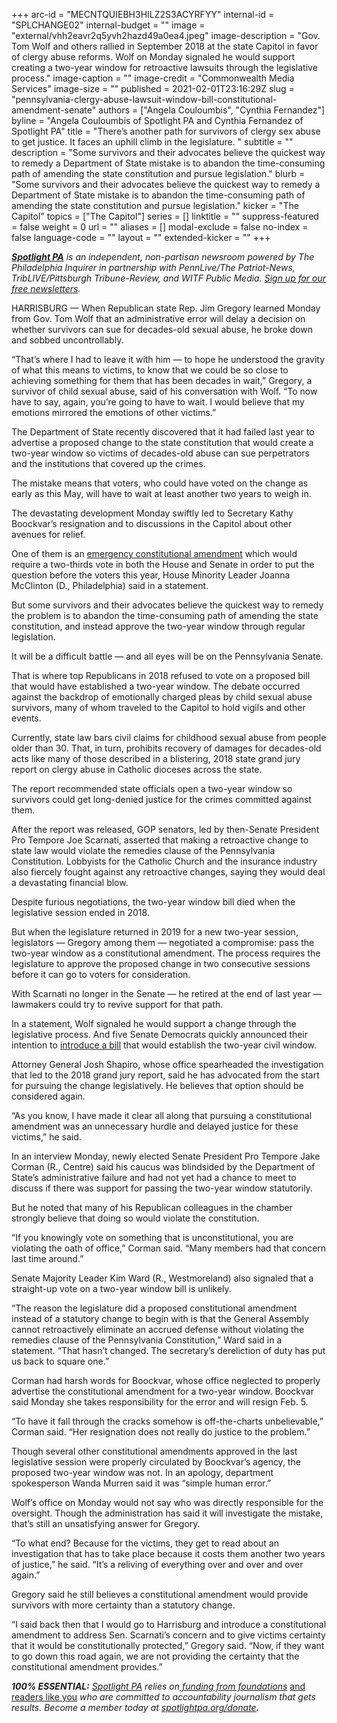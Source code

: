+++
arc-id = "MECNTQUIEBH3HILZ2S3ACYRFYY"
internal-id = "SPLCHANGE02"
internal-budget = ""
image = "external/vhh2eavr2q5yvh2hazd49a0ea4.jpeg"
image-description = "Gov. Tom Wolf and others rallied in September 2018 at the state Capitol in favor of clergy abuse reforms. Wolf on Monday signaled he would support creating a two-year window for retroactive lawsuits through the legislative process."
image-caption = ""
image-credit = "Commonwealth Media Services"
image-size = ""
published = 2021-02-01T23:16:29Z
slug = "pennsylvania-clergy-abuse-lawsuit-window-bill-constitutional-amendment-senate"
authors = ["Angela Couloumbis", "Cynthia Fernandez"]
byline = "Angela Couloumbis of Spotlight PA and Cynthia Fernandez of Spotlight PA"
title = "There’s another path for survivors of clergy sex abuse to get justice. It faces an uphill climb in the legislature. "
subtitle = ""
description = "Some survivors and their advocates believe the quickest way to remedy a Department of State mistake is to abandon the time-consuming path of amending the state constitution and pursue legislation."
blurb = "Some survivors and their advocates believe the quickest way to remedy a Department of State mistake is to abandon the time-consuming path of amending the state constitution and pursue legislation."
kicker = "The Capitol"
topics = ["The Capitol"]
series = []
linktitle = ""
suppress-featured = false
weight = 0
url = ""
aliases = []
modal-exclude = false
no-index = false
language-code = ""
layout = ""
extended-kicker = ""
+++

<a href="https://www.spotlightpa.org/"><i><b>Spotlight PA</b></i></a><i> is an independent, non-partisan newsroom powered by The Philadelphia Inquirer in partnership with PennLive/The Patriot-News, TribLIVE/Pittsburgh Tribune-Review, and WITF Public Media. </i><a href="https://www.spotlightpa.org/newsletters"><i>Sign up for our free newsletters</i></a><i>.</i>

HARRISBURG — When Republican state Rep. Jim Gregory learned Monday from Gov. Tom Wolf that an administrative error will delay a decision on whether survivors can sue for decades-old sexual abuse, he broke down and sobbed uncontrollably.

“That’s where I had to leave it with him — to hope he understood the gravity of what this means to victims, to know that we could be so close to achieving something for them that has been decades in wait,” Gregory, a survivor of child sexual abuse, said of his conversation with Wolf. “To now have to say, again, you’re going to have to wait. I would believe that my emotions mirrored the emotions of other victims.”

The Department of State recently discovered that it had failed last year to advertise a proposed change to the state constitution that would create a two-year window so victims of decades-old abuse can sue perpetrators and the institutions that covered up the crimes.

The mistake means that voters, who could have voted on the change as early as this May, will have to wait at least another two years to weigh in.

The devastating development Monday swiftly led to Secretary Kathy Boockvar’s resignation and to discussions in the Capitol about other avenues for relief.

One of them is an <a href="https://www.legis.state.pa.us/cfdocs/legis/LI/consCheck.cfm?txtType=HTM&ttl=00&div=0&chpt=11">emergency constitutional amendment</a> which would require a two-thirds vote in both the House and Senate in order to put the question before the voters this year, House Minority Leader Joanna McClinton (D., Philadelphia) said in a statement.

<script src="https://www.spotlightpa.org/embed.js" async></script><div data-spl-embed-version="1" data-spl-src="https://www.spotlightpa.org/embeds/newsletter/"></div>

But some survivors and their advocates believe the quickest way to remedy the problem is to abandon the time-consuming path of amending the state constitution, and instead approve the two-year window through regular legislation.

It will be a difficult battle — and all eyes will be on the Pennsylvania Senate.

That is where top Republicans in 2018 refused to vote on a proposed bill that would have established a two-year window. The debate occurred against the backdrop of emotionally charged pleas by child sexual abuse survivors, many of whom traveled to the Capitol to hold vigils and other events.

Currently, state law bars civil claims for childhood sexual abuse from people older than 30. That, in turn, prohibits recovery of damages for decades-old acts like many of those described in a blistering, 2018 state grand jury report on clergy abuse in Catholic dioceses across the state.

The report recommended state officials open a two-year window so survivors could get long-denied justice for the crimes committed against them.

After the report was released, GOP senators, led by then-Senate President Pro Tempore Joe Scarnati, asserted that making a retroactive change to state law would violate the remedies clause of the Pennsylvania Constitution. Lobbyists for the Catholic Church and the insurance industry also fiercely fought against any retroactive changes, saying they would deal a devastating financial blow.

Despite furious negotiations, the two-year window bill died when the legislative session ended in 2018.

But when the legislature returned in 2019 for a new two-year session, legislators — Gregory among them — negotiated a compromise: pass the two-year window as a constitutional amendment. The process requires the legislature to approve the proposed change in two consecutive sessions before it can go to voters for consideration.

With Scarnati no longer in the Senate — he retired at the end of last year — lawmakers could try to revive support for that path.

In a statement, Wolf signaled he would support a change through the legislative process. And five Senate Democrats quickly announced their intention to <a href="https://www.legis.state.pa.us/cfdocs/Legis/CSM/showMemoPublic.cfm?chamber=S&SPick=20210&cosponId=34510">introduce a bill</a> that would establish the two-year civil window.

Attorney General Josh Shapiro, whose office spearheaded the investigation that led to the 2018 grand jury report, said he has advocated from the start for pursuing the change legislatively. He believes that option should be considered again.

“As you know, I have made it clear all along that pursuing a constitutional amendment was an unnecessary hurdle and delayed justice for these victims,” he said.

In an interview Monday, newly elected Senate President Pro Tempore Jake Corman (R., Centre) said his caucus was blindsided by the Department of State’s administrative failure and had not yet had a chance to meet to discuss if there was support for passing the two-year window statutorily.

But he noted that many of his Republican colleagues in the chamber strongly believe that doing so would violate the constitution.

“If you knowingly vote on something that is unconstitutional, you are violating the oath of office,” Corman said. “Many members had that concern last time around.”

Senate Majority Leader Kim Ward (R., Westmoreland) also signaled that a straight-up vote on a two-year window bill is unlikely.

“The reason the legislature did a proposed constitutional amendment instead of a statutory change to begin with is that the General Assembly cannot retroactively eliminate an accrued defense without violating the remedies clause of the Pennsylvania Constitution,” Ward said in a statement. “That hasn’t changed. The secretary’s dereliction of duty has put us back to square one.”

Corman had harsh words for Boockvar, whose office neglected to properly advertise the constitutional amendment for a two-year window. Boockvar said Monday she takes responsibility for the error and will resign Feb. 5.

“To have it fall through the cracks somehow is off-the-charts unbelievable,” Corman said. “Her resignation does not really do justice to the problem.”

<script src="https://www.spotlightpa.org/embed.js" async></script><div data-spl-embed-version="1" data-spl-src="https://www.spotlightpa.org/embeds/donate/?teaser_text=Spotlight%20PA%20provides%20essential%2C%20public-service%20journalism%20thanks%20to%20readers%20like%20you.%20Help%20us%20continue%20that%20work."></div>

Though several other constitutional amendments approved in the last legislative session were properly circulated by Boockvar’s agency, the proposed two-year window was not. In an apology, department spokesperson Wanda Murren said it was “simple human error.”

Wolf’s office on Monday would not say who was directly responsible for the oversight. Though the administration has said it will investigate the mistake, that’s still an unsatisfying answer for Gregory.

“To what end? Because for the victims, they get to read about an investigation that has to take place because it costs them another two years of justice,” he said. “It’s a reliving of everything over and over and over again.”

Gregory said he still believes a constitutional amendment would provide survivors with more certainty than a statutory change.

“I said back then that I would go to Harrisburg and introduce a constitutional amendment to address Sen. Scarnati’s concern and to give victims certainty that it would be constitutionally protected,” Gregory said. “Now, if they want to go down this road again, we are not providing the certainty that the constitutional amendment provides.”

<i><b>100% ESSENTIAL:</b></i><i> </i><a href="https://www.spotlightpa.org/"><i>Spotlight PA</i></a><i> relies on</i><a href="https://www.spotlightpa.org/support"><i> funding from foundations</i></a><i> </i><a href="https://www.spotlightpa.org/support">and readers like you</a><i> who are committed to accountability journalism that gets results. Become a member today at </i><a href="http://checkout.fundjournalism.org/memberform?org_id=spotlightpa&campaign=701f4000000TVuIAAW"><i>spotlightpa.org/donate</i></a><i>.</i>
